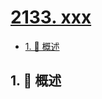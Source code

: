 # [2133. xxx](https://github.com/Tdahuyou/TNotes.leetcode/tree/main/notes/2133.%20xxx)

<!-- region:toc -->

- [1. 📝 概述](#1--概述)

<!-- endregion:toc -->

## 1. 📝 概述
